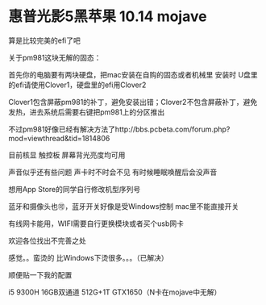 # 惠普光影5黑苹果 10.14 mojave
算是比较完美的efi了吧

关于pm981这块无解的固态：

首先你的电脑要有两块硬盘，把mac安装在自购的固态或者机械里 安装时 U盘里的efi请使用Clover1，硬盘里的efi用Clover2

Clover1包含屏蔽pm981的补丁，避免安装出错；Clover2不包含屏蔽补丁，避免发热，进去系统后需要右键把pm981上的分区推出

不过pm981好像已经有解决方法了http://bbs.pcbeta.com/forum.php?mod=viewthread&tid=1814806

目前核显 触控板 屏幕背光亮度均可用

声音似乎还有些问题 声卡时不时会不见 有时候睡眠唤醒后会没声音

想用App Store的同学自行修改机型序列号

蓝牙和摄像头也🉑，蓝牙开关好像是受Windows控制 mac里不能直接开关

有线网卡能用，WIFI需要自行更换模块或者买个usb网卡

欢迎各位找出不完善之处

感觉。。蛮烫的 比Windows下烫很多。。。（已解决）

顺便贴一下我的配置

i5 9300H  16GB双通道 512G+1T GTX1650（N卡在mojave中无解）
